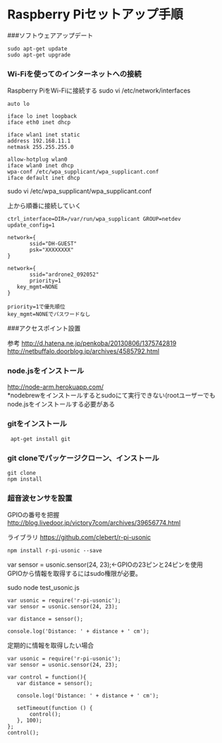 Raspberry Piセットアップ手順
====================
###ソフトウェアアップデート
```
sudo apt-get update
sudo apt-get upgrade
```

### Wi-Fiを使ってのインターネットへの接続
Raspberry PiをWi-Fiに接続する
 sudo vi /etc/network/interfaces
 
 ```
 auto lo

iface lo inet loopback
iface eth0 inet dhcp

iface wlan1 inet static
address 192.168.11.1
netmask 255.255.255.0

allow-hotplug wlan0
iface wlan0 inet dhcp
wpa-conf /etc/wpa_supplicant/wpa_supplicant.conf
iface default inet dhcp
 ```
 
 sudo vi /etc/wpa_supplicant/wpa_supplicant.conf
 
 上から順番に接続していく
 ```
 ctrl_interface=DIR=/var/run/wpa_supplicant GROUP=netdev
update_config=1

network={
        ssid="DH-GUEST"
        psk="XXXXXXXX"
}

network={
        ssid="ardrone2_092052"
        priority=1
	key_mgmt=NONE
}
 ```
 ```
 priority=1で優先順位
 key_mgmt=NONEでパスワードなし
 ```
 
###アクセスポイント設置
 
 参考
 http://d.hatena.ne.jp/penkoba/20130806/1375742819
 http://netbuffalo.doorblog.jp/archives/4585792.html
 
### node.jsをインストール 
 http://node-arm.herokuapp.com/  
 *nodebrewをインストールするとsudoにて実行できない(rootユーザーでもnode.jsをインストールする必要がある
 
### gitをインストール
```
 apt-get install git
```

### git cloneでパッケージクローン、インストール
 ```
 git clone
 npm install
 ```
 
### 超音波センサを設置
 GPIOの番号を把握
 http://blog.livedoor.jp/victory7com/archives/39656774.html
 
 ライブラリ
 https://github.com/clebert/r-pi-usonic
 ```
 npm install r-pi-usonic --save
 ```
 var sensor = usonic.sensor(24, 23);←GPIOの23ピンと24ピンを使用  
 GPIOから情報を取得するにはsudo権限が必要。
 
 sudo node test_usonic.js
 ```
 var usonic = require('r-pi-usonic');
 var sensor = usonic.sensor(24, 23);
 
 var distance = sensor();
 
 console.log('Distance: ' + distance + ' cm');
 ```
 
 定期的に情報を取得したい場合
 ```
var usonic = require('r-pi-usonic');
var sensor = usonic.sensor(24, 23);

var control = function(){
	var distance = sensor();

	console.log('Distance: ' + distance + ' cm');

	setTimeout(function () {
		control();
	}, 100);
};
control();
 ```

